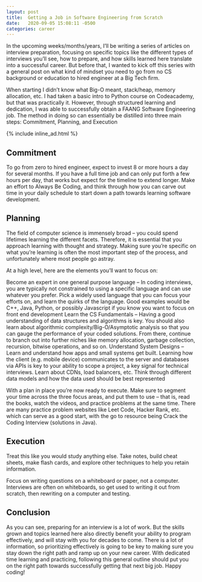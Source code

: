 ```yaml
---
layout: post
title:  Getting a Job in Software Engineering from Scratch
date:   2020-09-05 15:08:11 -0500
categories: career
---
```


In the upcoming weeks/months/years, I’ll be writing a series of articles on interview preparation, focusing on specific topics like the different types of interviews you’ll see, how to prepare, and how skills learned here translate into a successful career. But before that, I wanted to kick off this series with a general post on what kind of mindset you need to go from no CS background or education to hired engineer at a Big Tech firm.

When starting I didn’t know what Big-O meant, stack/heap, memory allocation, etc. I had taken a basic intro to Python course on Codeacademy, but that was practically it. However, through structured learning and dedication, I was able to successfully obtain a FAANG Software Engineering job. The method in doing so can essentially be distilled into three main steps: Commitment, Planning, and Execution

{% include inline_ad.html %}

## Commitment

To go from zero to hired engineer, expect to invest 8 or more hours a day for several months. If you have a full time job and can only put forth a few hours per day, that works but expect for the timeline to extend longer. Make an effort to Always Be Coding, and think through how you can carve out time in your daily schedule to start down a path towards learning software development.

## Planning

The field of computer science is immensely broad – you could spend lifetimes learning the different facets. Therefore, it is essential that you approach learning with thought and strategy. Making sure you’re specific on what you’re learning is often the most important step of the process, and unfortunately where most people go astray.

At a high level, here are the elements you’ll want to focus on:

Become an expert in one general purpose language – In coding interviews, you are typically not constrained to using a specific language and can use whatever you prefer. Pick a widely used language that you can focus your efforts on, and learn the quirks of the language. Good examples would be C++, Java, Python, or possibly Javascript if you know you want to focus on front end development
Learn the CS Fundamentals – Having a good understanding of data structures and algorithms is key. You should also learn about algorithmic complexity/Big-O/Asymptotic analysis so that you can gauge the performance of your coded solutions. From there, continue to branch out into further niches like memory allocation, garbage collection, recursion, bitwise operations, and so on.
Understand System Designs – Learn and understand how apps and small systems get built. Learning how the client (e.g. mobile device) communicates to the server and databases via APIs is key to your ability to scope a project, a key signal for technical interviews. Learn about CDNs, load balancers, etc. Think through different data models and how the data used should be best represented

With a plan in place you’re now ready to execute. Make sure to segment your time across the three focus areas, and put them to use – that is, read the books, watch the videos, and practice problems at the same time. There are many practice problem websites like Leet Code, Hacker Rank, etc. which can serve as a good start, with the go to resource being Crack the Coding Interview (solutions in Java).

## Execution

Treat this like you would study anything else. Take notes, build cheat sheets, make flash cards, and explore other techniques to help you retain information.

Focus on writing questions on a whiteboard or paper, not a computer. Interviews are often on whiteboards, so get used to writing it out from scratch, then rewriting on a computer and testing.

## Conclusion

As you can see, preparing for an interview is a lot of work. But the skills grown and topics learned here also directly benefit your ability to program effectively, and will stay with you for decades to come. There is a lot of information, so prioritizing effectively is going to be key to making sure you stay down the right path and ramp up on your new career. With dedicated time learning and practicing, following this general outline should put you on the right path towards successfully getting that next big job. Happy coding!